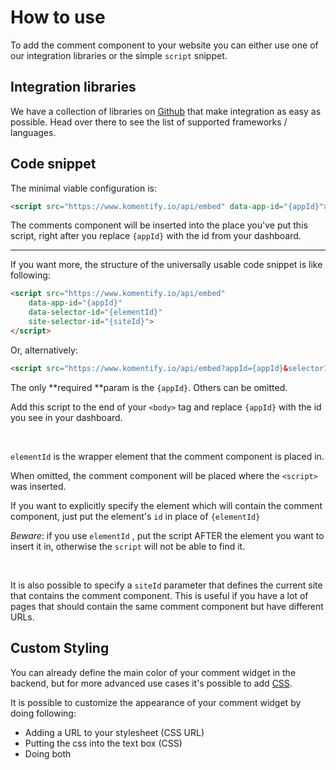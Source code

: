 # How to use

To add the comment component to your website you can either use one of our integration libraries or the simple `script` snippet.

## Integration libraries

We have a collection of libraries on [Github](https://github.com/komentify/integration-libs) that make integration as easy as possible. Head over there to see the list of supported frameworks / languages.

## Code snippet

The minimal viable configuration is:

```html
<script src="https://www.komentify.io/api/embed" data-app-id="{appId}"></script>
```

The comments component will be inserted into the place you've put this script, right after you replace `{appId}` with the id from your dashboard.

---

If you want more, the structure of the universally usable code snippet is like following:

```html
<script src="https://www.komentify.io/api/embed" 
    data-app-id="{appId}"
    data-selector-id="{elementId}"
    site-selector-id="{siteId}">
</script>
```

Or, alternatively:

```html
<script src="https://www.komentify.io/api/embed?appId={appId}&selectorId={elementId}&siteId={siteId}"></script>
```

The only **required **param is the `{appId}`. Others can be omitted.

Add this script to the end of your `<body>` tag and replace `{appId}` with the id you see in your dashboard.

&nbsp;

`elementId` is the wrapper element that the comment component is placed in.

When omitted, the comment component will be placed where the `<script>` was inserted.

If you want to explicitly specify the element which will contain the comment component, just put the element's `id` in place of `{elementId}`

_Beware_: if you use `elementId` , put the script AFTER the element you want to insert it in, otherwise the `script` will not be able to find it.

&nbsp;

It is also possible to specify a `siteId` parameter that defines the current site that contains the comment component. This is useful if you have a lot of pages that should contain the same comment component but have different URLs.

## Custom Styling

You can already define the main color of your comment widget in the backend, but for more advanced use cases it's possible to add [CSS](http://wtfhtmlcss.com/).

It is possible to customize the appearance of your comment widget by doing following:

* Adding a URL to your stylesheet \(CSS URL\)
* Putting the css into the text box \(CSS\)
* Doing both



